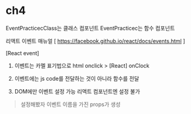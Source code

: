 # ch4
EventPracticecClass는 클래스 컴포넌트
EventPracticec는 함수 컴포넌트 

리액트 이벤트 매뉴얼 [ https://facebook.github.io/react/docs/events.html ]

[React event]
1. 이벤트는 카멜 표기법으로 
html onclick > [React] onClock
2. 이벤트에는 js code를 전달하는 것이 아니라 함수를 전달

3. DOM에만 이벤트 설정 가능 
리액트 컴포넌트엔 설정 불가 
> 설정해봤자 이벤트 이름을 가진 props가 생성
